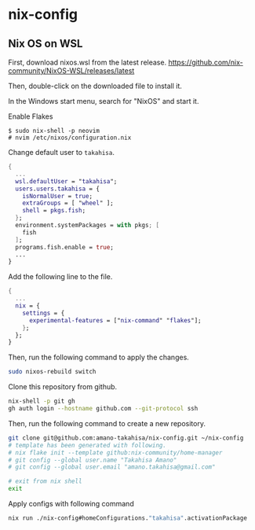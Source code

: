 # nix-config

## Nix OS on WSL

First, download nixos.wsl from the latest release.
https://github.com/nix-community/NixOS-WSL/releases/latest

Then, double-click on the downloaded file to install it.

In the Windows start menu, search for "NixOS" and start it.

Enable Flakes

```console
$ sudo nix-shell -p neovim
# nvim /etc/nixos/configuration.nix
```

Change default user to `takahisa`.

```nix
{
  ...
  wsl.defaultUser = "takahisa";
  users.users.takahisa = {
    isNormalUser = true;
    extraGroups = [ "wheel" ];
    shell = pkgs.fish;
  };
  environment.systemPackages = with pkgs; [
    fish
  ];
  programs.fish.enable = true;
  ...
}
```

Add the following line to the file.

```nix
{
  ...
  nix = {
    settings = {
      experimental-features = ["nix-command" "flakes"];
    };
  };
}
```

Then, run the following command to apply the changes.

```bash
sudo nixos-rebuild switch
```

Clone this repository from github.

```bash
nix-shell -p git gh
gh auth login --hostname github.com --git-protocol ssh
```

Then, run the following command to create a new repository.

```bash
git clone git@github.com:amano-takahisa/nix-config.git ~/nix-config
# template has been generated with following.
# nix flake init --template github:nix-community/home-manager
# git config --global user.name "Takahisa Amano"
# git config --global user.email "amano.takahisa@gmail.com"

# exit from nix shell
exit
```

Apply configs with following command

```bash
nix run ./nix-config#homeConfigurations."takahisa".activationPackage
```

